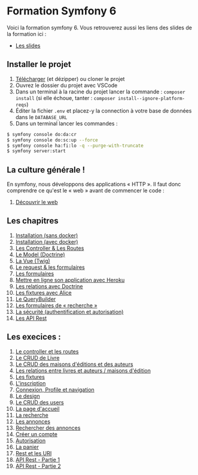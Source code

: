 # Formation Symfony 6

Voici la formation symfony 6. Vous retrouverez aussi les liens des slides de la formation
ici :

- [Les slides](https://slides.com/davidjegat-1/sf5-training-foundation/fullscreen)

## Installer le projet

1. [Télécharger](https://github.com/Djeg/formation-symfony/archive/refs/heads/session/20-03-23/24-03-23.zip) (et dézipper) ou cloner le projet
2. Ouvrez le dossier du projet avec VSCode
3. Dans un terminal à la racine du projet lancer la commande : `composer install` (si elle échoue, tanter : `composer install--ignore-platform-reqs`)
4. Éditer la fichier `.env` et placez-y la connection à votre base de données dans le `DATABASE_URL`
5. Dans un terminal lancer les commandes :

```bash
$ symfony console do:da:cr
$ symfony console do:sc:up --force
$ symfony console ha:fi:lo -q --purge-with-truncate
$ symfony server:start
```

## La culture générale !

En symfony, nous développons des applications « HTTP ». Il faut donc comprendre ce qu'est le « web »
avant de commencer le code :

1. [Découvrir le web](./assets/cours/web.md)

## Les chapitres

1. [Installation (sans docker)](./assets/cours/installation.md)
2. [Installation (avec docker)](./assets/cours/installation-docker.md)
3. [Les Controller & Les Routes](./assets/cours/controller-et-routes.md)
4. [Le Model (Doctrine)](./assets/cours/doctrine.md)
5. [La Vue (Twig)](./assets/cours/view.md)
6. [Le request & les formulaires](./assets/cours/request-form.md)
7. [Les formulaires](./assets/cours/form.md)
8. [Mettre en ligne son application avec Heroku](./assets/cours/online.md)
9. [Les relations avec Doctrine](./assets/cours/relations.md)
10. [Les fixtures avec Alice](./assets/cours/fixtures.md)
11. [Le QueryBuilder](./assets/cours/query-builder.md)
12. [Les formulaires de « recherche »](./assets/cours/search-form.md)
13. [La sécurité (authentification et autorisation)](./assets/cours/security.md)
14. [Les API Rest](./assets/cours/api-rest.md)

## Les execices :

1. [Le controller et les routes](./assets/exos/controller.md)
2. [Le CRUD de Livre](./assets/exos/crud-book.md)
3. [Le CRUD des maisons d'éditions et des auteurs](./assets/exos/crud-edition-author.md)
4. [Les relations entre livres et auteurs / maisons d'édition](./assets/exos/relations.md)
5. [Les fixtures](./assets/exos/fixtures.md)
6. [L'inscription](./assets/exos/inscription.md)
7. [Connexion, Profile et navigation](./assets/exos/connection.md)
8. [Le design](./assets/exos/le-design.md)
9. [Le CRUD des users](./assets/exos/crud-user.md)
10. [La page d'accueil](./assets/exos/accueil.md)
11. [La recherche](./assets/exos/search.md)
12. [Les annonces](./assets/exos/les-annonces.md)
13. [Rechercher des annonces](./assets/exos/search-form.md)
14. [Créer un compte](./assets/exos/account.md)
15. [Autorisation](./assets/exos/authorization.md)
16. [La panier](./assets/exos/cart.md)
17. [Rest et les URI](./assets/exos/rest.md)
18. [API Rest - Partie 1](./assets/exos/rest-part1.md)
19. [API Rest - Partie 2](./assets/exos/rest-part2.md)
